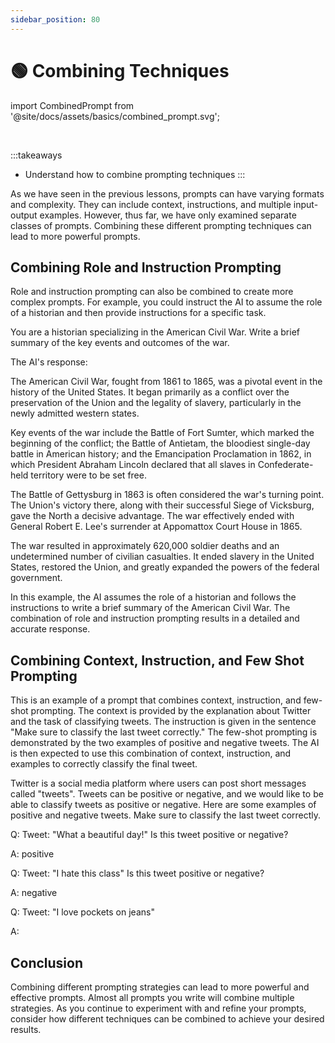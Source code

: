 ```yaml
---
sidebar_position: 80
---
```


# 🟢 Combining Techniques

import CombinedPrompt from '@site/docs/assets/basics/combined_prompt.svg';

<div style={{textAlign: 'center'}}>
  <CombinedPrompt style={{width:"100%",height:"300px",verticalAlign:"top"}}/>
</div>
<br/>

:::takeaways
- Understand how to combine prompting techniques
:::


As we have seen in the previous lessons, prompts can have varying formats and complexity. They can include context, instructions, and multiple input-output examples. However, thus far, we have only examined separate classes of prompts. Combining these different prompting techniques can lead to more powerful prompts. 

## Combining Role and Instruction Prompting

Role and instruction prompting can also be combined to create more complex prompts. For example, you could instruct the AI to assume the role of a historian and then provide instructions for a specific task. 

<AIInput>
You are a historian specializing in the American Civil War. Write a brief summary of the key events and outcomes of the war.
</AIInput>

The AI's response:

<AIOutput>
The American Civil War, fought from 1861 to 1865, was a pivotal event in the history of the United States. It began primarily as a conflict over the preservation of the Union and the legality of slavery, particularly in the newly admitted western states.

Key events of the war include the Battle of Fort Sumter, which marked the beginning of the conflict; the Battle of Antietam, the bloodiest single-day battle in American history; and the Emancipation Proclamation in 1862, in which President Abraham Lincoln declared that all slaves in Confederate-held territory were to be set free.

The Battle of Gettysburg in 1863 is often considered the war's turning point. The Union's victory there, along with their successful Siege of Vicksburg, gave the North a decisive advantage. The war effectively ended with General Robert E. Lee's surrender at Appomattox Court House in 1865.

The war resulted in approximately 620,000 soldier deaths and an undetermined number of civilian casualties. It ended slavery in the United States, restored the Union, and greatly expanded the powers of the federal government.
</AIOutput>

In this example, the AI assumes the role of a historian and follows the instructions to write a brief summary of the American Civil War. The combination of role and instruction prompting results in a detailed and accurate response.


## Combining Context, Instruction, and Few Shot Prompting

This is an example of a prompt that combines context, instruction, and few-shot prompting. The context is provided by the explanation about Twitter and the task of classifying tweets. The instruction is given in the sentence "Make sure to classify the last tweet correctly." The few-shot prompting is demonstrated by the two examples of positive and negative tweets. The AI is then expected to use this combination of context, instruction, and examples to correctly classify the final tweet.

<AIInput>
Twitter is a social media platform where users can post short messages called "tweets".
Tweets can be positive or negative, and we would like to be able to classify tweets as
positive or negative. Here are some examples of positive and negative tweets. Make sure 
to classify the last tweet correctly.

Q: Tweet: "What a beautiful day!"
Is this tweet positive or negative?

A: positive

Q: Tweet: "I hate this class"
Is this tweet positive or negative?

A: negative

Q: Tweet: "I love pockets on jeans"

A:
</AIInput>

## Conclusion

Combining different prompting strategies can lead to more powerful and effective prompts. Almost all prompts you write will combine multiple strategies. As you continue to experiment with and refine your prompts, consider how different techniques can be combined to achieve your desired results.